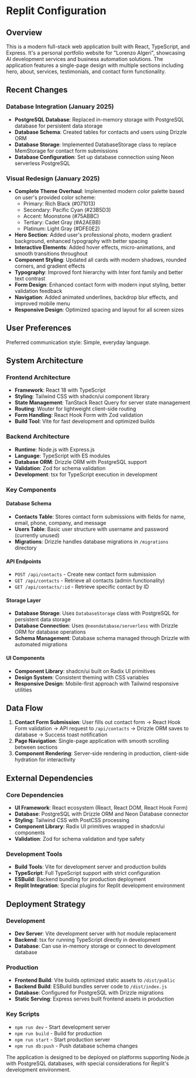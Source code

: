 # Replit Configuration

## Overview

This is a modern full-stack web application built with React, TypeScript, and Express. It's a personal portfolio website for "Lorenzo Algeri", showcasing AI development services and business automation solutions. The application features a single-page design with multiple sections including hero, about, services, testimonials, and contact form functionality.

## Recent Changes

### Database Integration (January 2025)
- **PostgreSQL Database**: Replaced in-memory storage with PostgreSQL database for persistent data storage
- **Database Schema**: Created tables for contacts and users using Drizzle ORM
- **Database Storage**: Implemented DatabaseStorage class to replace MemStorage for contact form submissions
- **Database Configuration**: Set up database connection using Neon serverless PostgreSQL

### Visual Redesign (January 2025)
- **Complete Theme Overhaul**: Implemented modern color palette based on user's provided color scheme:
  - Primary: Rich Black (#071013)
  - Secondary: Pacific Cyan (#23B5D3) 
  - Accent: Moonstone (#75ABBC)
  - Tertiary: Cadet Gray (#A2AEBB)
  - Platinum: Light Gray (#DFE0E2)
- **Hero Section**: Added user's professional photo, modern gradient background, enhanced typography with better spacing
- **Interactive Elements**: Added hover effects, micro-animations, and smooth transitions throughout
- **Component Styling**: Updated all cards with modern shadows, rounded corners, and gradient effects
- **Typography**: Improved font hierarchy with Inter font family and better text contrast
- **Form Design**: Enhanced contact form with modern input styling, better validation feedback
- **Navigation**: Added animated underlines, backdrop blur effects, and improved mobile menu
- **Responsive Design**: Optimized spacing and layout for all screen sizes

## User Preferences

Preferred communication style: Simple, everyday language.

## System Architecture

### Frontend Architecture
- **Framework**: React 18 with TypeScript
- **Styling**: Tailwind CSS with shadcn/ui component library
- **State Management**: TanStack React Query for server state management
- **Routing**: Wouter for lightweight client-side routing
- **Form Handling**: React Hook Form with Zod validation
- **Build Tool**: Vite for fast development and optimized builds

### Backend Architecture
- **Runtime**: Node.js with Express.js
- **Language**: TypeScript with ES modules
- **Database ORM**: Drizzle ORM with PostgreSQL support
- **Validation**: Zod for schema validation
- **Development**: tsx for TypeScript execution in development

### Key Components

#### Database Schema
- **Contacts Table**: Stores contact form submissions with fields for name, email, phone, company, and message
- **Users Table**: Basic user structure with username and password (currently unused)
- **Migrations**: Drizzle handles database migrations in `/migrations` directory

#### API Endpoints
- `POST /api/contacts` - Create new contact form submission
- `GET /api/contacts` - Retrieve all contacts (admin functionality)
- `GET /api/contacts/:id` - Retrieve specific contact by ID

#### Storage Layer
- **Database Storage**: Uses `DatabaseStorage` class with PostgreSQL for persistent data storage
- **Database Connection**: Uses `@neondatabase/serverless` with Drizzle ORM for database operations
- **Schema Management**: Database schema managed through Drizzle with automated migrations

#### UI Components
- **Component Library**: shadcn/ui built on Radix UI primitives
- **Design System**: Consistent theming with CSS variables
- **Responsive Design**: Mobile-first approach with Tailwind responsive utilities

## Data Flow

1. **Contact Form Submission**: User fills out contact form → React Hook Form validation → API request to `/api/contacts` → Drizzle ORM saves to database → Success toast notification
2. **Page Navigation**: Single-page application with smooth scrolling between sections
3. **Component Rendering**: Server-side rendering in production, client-side hydration for interactivity

## External Dependencies

### Core Dependencies
- **UI Framework**: React ecosystem (React, React DOM, React Hook Form)
- **Database**: PostgreSQL with Drizzle ORM and Neon Database connector
- **Styling**: Tailwind CSS with PostCSS processing
- **Component Library**: Radix UI primitives wrapped in shadcn/ui components
- **Validation**: Zod for schema validation and type safety

### Development Tools
- **Build Tools**: Vite for development server and production builds
- **TypeScript**: Full TypeScript support with strict configuration
- **ESBuild**: Backend bundling for production deployment
- **Replit Integration**: Special plugins for Replit development environment

## Deployment Strategy

### Development
- **Dev Server**: Vite development server with hot module replacement
- **Backend**: tsx for running TypeScript directly in development
- **Database**: Can use in-memory storage or connect to development database

### Production
- **Frontend Build**: Vite builds optimized static assets to `/dist/public`
- **Backend Build**: ESBuild bundles server code to `/dist/index.js`
- **Database**: Configured for PostgreSQL with Drizzle migrations
- **Static Serving**: Express serves built frontend assets in production

### Key Scripts
- `npm run dev` - Start development server
- `npm run build` - Build for production
- `npm run start` - Start production server
- `npm run db:push` - Push database schema changes

The application is designed to be deployed on platforms supporting Node.js with PostgreSQL databases, with special considerations for Replit's development environment.